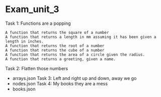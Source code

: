 # Exam_unit_3

Task 1: Functions are a popping

    A function that returns the square of a number
    A function that returns a length in mm assuming it has been given a length in inches.
    A function that returns the root of a number
    A function that returns the cube of a number
    A function that returns the area of a circle given the radius.
    A function that returns a greeting, given a name.
    
Task 2: Flatten those numbers
- arrays.json
Task 3: Left and right up and down, away we go
- nodes.json
Task 4: My books they are a mess
- books.json
